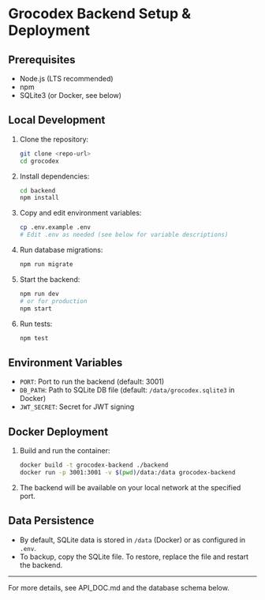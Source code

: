 # Grocodex Backend Setup & Deployment

## Prerequisites
- Node.js (LTS recommended)
- npm
- SQLite3 (or Docker, see below)

## Local Development
1. Clone the repository:
   ```bash
   git clone <repo-url>
   cd grocodex
   ```
2. Install dependencies:
   ```bash
   cd backend
   npm install
   ```
3. Copy and edit environment variables:
   ```bash
   cp .env.example .env
   # Edit .env as needed (see below for variable descriptions)
   ```
4. Run database migrations:
   ```bash
   npm run migrate
   ```
5. Start the backend:
   ```bash
   npm run dev
   # or for production
   npm start
   ```
6. Run tests:
   ```bash
   npm test
   ```

## Environment Variables
- `PORT`: Port to run the backend (default: 3001)
- `DB_PATH`: Path to SQLite DB file (default: `/data/grocodex.sqlite3` in Docker)
- `JWT_SECRET`: Secret for JWT signing

## Docker Deployment
1. Build and run the container:
   ```bash
   docker build -t grocodex-backend ./backend
   docker run -p 3001:3001 -v $(pwd)/data:/data grocodex-backend
   ```
2. The backend will be available on your local network at the specified port.

## Data Persistence
- By default, SQLite data is stored in `/data` (Docker) or as configured in `.env`.
- To backup, copy the SQLite file. To restore, replace the file and restart the backend.

---
For more details, see API_DOC.md and the database schema below.
